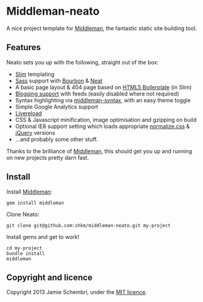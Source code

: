# Middleman-neato

A nice project template for [Middleman], the fantastic static site building tool.

## Features
Neato sets you up with the following, straight out of the box:

- [Slim](http://slim-lang.com/) templating
- [Sass](http://sass-lang.com/) support with [Bourbon](http://bourbon.io/) & [Neat](http://neat.bourbon.io/)
- A basic page layout & 404 page based on [HTML5 Boilerplate](http://html5boilerplate.com/) (in Slim)
- [Blogging support](https://github.com/middleman/middleman-blog) with feeds (easily disabled where not required)
- Syntax highlighting via [middleman-syntax](https://github.com/middleman/middleman-syntax), with an easy theme toggle
- Simple Google Analytics support
- [Livereload](https://github.com/middleman/middleman-livereload)
- CSS & Javascript minification, image optimisation and gzipping on build
- Optional IE8 support setting which loads appropriate [normalize.css](http://necolas.github.io/normalize.css/) & [jQuery](http://jquery.com/) versions
- …and probably some other stuff.

Thanks to the brilliance of [Middleman], this should get you up and running on new projects pretty darn fast.


## Install

Install [Middleman]:

    gem install middleman


Clone Neato:

    git clone git@github.com:shkm/middleman-neato.git my-project

Install gems and get to work!

    cd my-project
    bundle install
    middleman


## Copyright and licence

Copyright 2013 Jamie Schembri, under the [MIT licence](LICENSE).

  [middleman]: http://middlemanapp.com/

